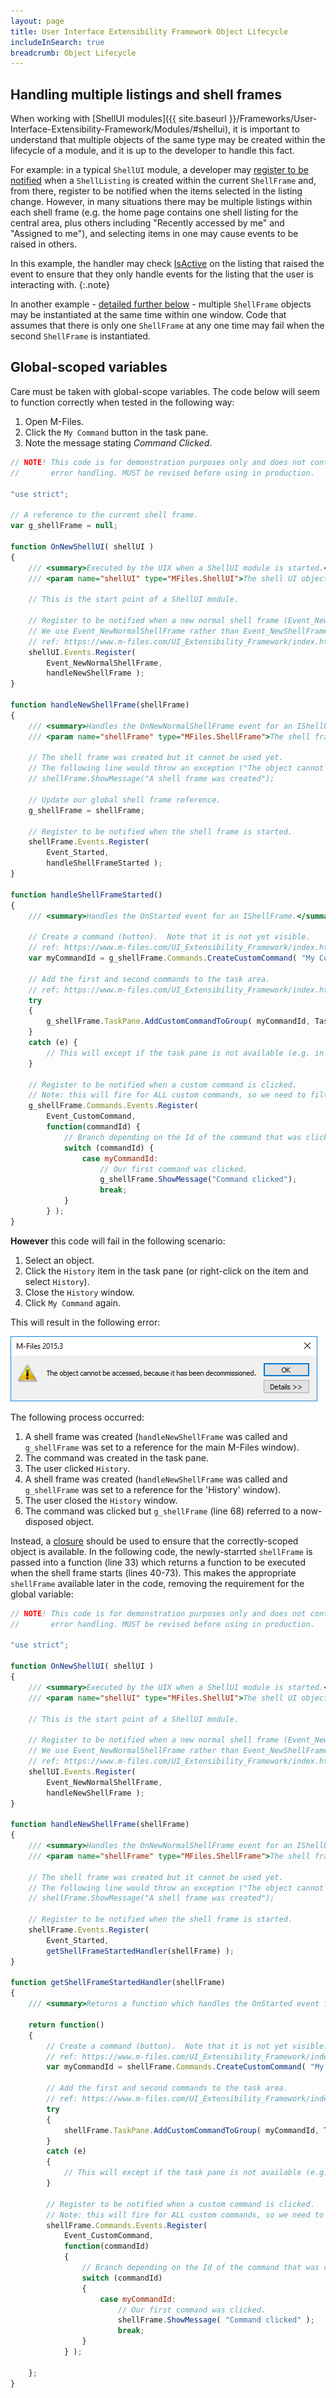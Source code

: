 ```yaml
---
layout: page
title: User Interface Extensibility Framework Object Lifecycle
includeInSearch: true
breadcrumb: Object Lifecycle
---
```


## Handling multiple listings and shell frames

When working with [ShellUI modules]({{ site.baseurl }}/Frameworks/User-Interface-Extensibility-Framework/Modules/#shellui), it is important to understand that multiple objects of the same type may be created within the lifecycle of a module, and it is up to the developer to handle this fact.

For example: in a typical `ShellUI` module,  a developer may [register to be notified](../Event-Registration-And-Entry-Points/) when a `ShellListing` is created within the current `ShellFrame` and, from there, register to be notified when the items selected in the listing change.  However, in many situations there may be multiple listings within each shell frame (e.g. the home page contains one shell listing for the central area, plus others including "Recently accessed by me" and "Assigned to me"), and selecting items in one may cause events to be raised in others.

In this example, the handler may check <a href="https://www.m-files.com/UI_Extensibility_Framework/index.html#MFClientScript~IShellListing~IsActive.html">IsActive</a> on the listing that raised the event to ensure that they only handle events for the listing that the user is interacting with.
{:.note}

In another example - [detailed further below](#global-scoped-variables) - multiple `ShellFrame` objects may be instantiated at the same time within one window.  Code that assumes that there is only one `ShellFrame` at any one time may fail when the second `ShellFrame` is instantiated.


## Global-scoped variables

Care must be taken with global-scope variables.  The code below will seem to function correctly when tested in the following way:

1. Open M-Files.
2. Click the `My Command` button in the task pane.
3. Note the message stating *Command Clicked*.

```javascript
// NOTE! This code is for demonstration purposes only and does not contain any kind of
// 		 error handling. MUST be revised before using in production.

"use strict";

// A reference to the current shell frame.
var g_shellFrame = null;

function OnNewShellUI( shellUI )
{
	/// <summary>Executed by the UIX when a ShellUI module is started.</summary>
	/// <param name="shellUI" type="MFiles.ShellUI">The shell UI object which was created.</param>
 
	// This is the start point of a ShellUI module.
	
	// Register to be notified when a new normal shell frame (Event_NewNormalShellFrame) is created.
	// We use Event_NewNormalShellFrame rather than Event_NewShellFrame as this won't fire for history (etc.) dialogs.
	// ref: https://www.m-files.com/UI_Extensibility_Framework/index.html#Event_NewNormalShellFrame.html
	shellUI.Events.Register(
		Event_NewNormalShellFrame,
		handleNewShellFrame );
}
 
function handleNewShellFrame(shellFrame)
{
	/// <summary>Handles the OnNewNormalShellFrame event for an IShellUI.</summary>
	/// <param name="shellFrame" type="MFiles.ShellFrame">The shell frame object which was created.</param>
 
	// The shell frame was created but it cannot be used yet.
	// The following line would throw an exception ("The object cannot be accessed, because it is not ready."):
	// shellFrame.ShowMessage("A shell frame was created");

	// Update our global shell frame reference.
	g_shellFrame = shellFrame;
 
	// Register to be notified when the shell frame is started.
	shellFrame.Events.Register(
		Event_Started,
		handleShellFrameStarted );
}
 
function handleShellFrameStarted()
{
	/// <summary>Handles the OnStarted event for an IShellFrame.</summary>

	// Create a command (button).  Note that it is not yet visible.
	// ref: https://www.m-files.com/UI_Extensibility_Framework/index.html#MFClientScript~ICommands~CreateCustomCommand.html
	var myCommandId = g_shellFrame.Commands.CreateCustomCommand( "My Command" );

	// Add the first and second commands to the task area.
	// ref: https://www.m-files.com/UI_Extensibility_Framework/index.html#MFClientScript~ITaskPane~AddCustomCommandToGroup.html
	try
	{
		g_shellFrame.TaskPane.AddCustomCommandToGroup( myCommandId, TaskPaneGroup_Main, 1 );
	}
	catch (e) {
		// This will except if the task pane is not available (e.g. in a History view).
	}

	// Register to be notified when a custom command is clicked.
	// Note: this will fire for ALL custom commands, so we need to filter out others.
	g_shellFrame.Commands.Events.Register(
		Event_CustomCommand,
		function(commandId) {
			// Branch depending on the Id of the command that was clicked.
			switch (commandId) {
				case myCommandId:
					// Our first command was clicked.
					g_shellFrame.ShowMessage("Command clicked");
					break;
			}
		} );
}
```

**However** this code will fail in the following scenario:

1. Select an object.
2. Click the `History` item in the task pane (or right-click on the item and select `History`).
3. Close the `History` window.
4. Click `My Command` again.

This will result in the following error:

![Exception being shown due to disposed object](exception.png)

The following process occurred:

1. A shell frame was created (`handleNewShellFrame` was called and `g_shellFrame` was set to a reference for the main M-Files window).
2. The command was created in the task pane.
3. The user clicked `History`.
4. A shell frame was created (`handleNewShellFrame` was called and `g_shellFrame` was set to a reference for the 'History' window).
5. The user closed the `History` window.
6. The command was clicked but `g_shellFrame` (line 68) referred to a now-disposed object.

Instead, a [closure](https://developer.mozilla.org/en-US/docs/Web/JavaScript/Closures) should be used to ensure that the correctly-scoped object is available.  In the following code, the newly-starrted `shellFrame` is passed into a function (line 33) which returns a function to be executed when the shell frame starts (lines 40-73).  This makes the appropriate `shellFrame` available later in the code, removing the requirement for the global variable:

```javascript
// NOTE! This code is for demonstration purposes only and does not contain any kind of
// 		 error handling. MUST be revised before using in production.

"use strict";

function OnNewShellUI( shellUI )
{
	/// <summary>Executed by the UIX when a ShellUI module is started.</summary>
	/// <param name="shellUI" type="MFiles.ShellUI">The shell UI object which was created.</param>
 
	// This is the start point of a ShellUI module.
	
	// Register to be notified when a new normal shell frame (Event_NewNormalShellFrame) is created.
	// We use Event_NewNormalShellFrame rather than Event_NewShellFrame as this won't fire for history (etc.) dialogs.
	// ref: https://www.m-files.com/UI_Extensibility_Framework/index.html#Event_NewNormalShellFrame.html
	shellUI.Events.Register(
		Event_NewNormalShellFrame,
		handleNewShellFrame );
}
 
function handleNewShellFrame(shellFrame)
{
	/// <summary>Handles the OnNewNormalShellFrame event for an IShellUI.</summary>
	/// <param name="shellFrame" type="MFiles.ShellFrame">The shell frame object which was created.</param>
 
	// The shell frame was created but it cannot be used yet.
	// The following line would throw an exception ("The object cannot be accessed, because it is not ready."):
	// shellFrame.ShowMessage("A shell frame was created");
 
	// Register to be notified when the shell frame is started.
	shellFrame.Events.Register(
		Event_Started,
		getShellFrameStartedHandler(shellFrame) );
}
 
function getShellFrameStartedHandler(shellFrame)
{
	/// <summary>Returns a function which handles the OnStarted event for an IShellFrame.</summary>

	return function()
	{
		// Create a command (button).  Note that it is not yet visible.
		// ref: https://www.m-files.com/UI_Extensibility_Framework/index.html#MFClientScript~ICommands~CreateCustomCommand.html
		var myCommandId = shellFrame.Commands.CreateCustomCommand( "My Command" );

		// Add the first and second commands to the task area.
		// ref: https://www.m-files.com/UI_Extensibility_Framework/index.html#MFClientScript~ITaskPane~AddCustomCommandToGroup.html
		try
		{
			shellFrame.TaskPane.AddCustomCommandToGroup( myCommandId, TaskPaneGroup_Main, 1 );
		}
		catch (e)
		{
			// This will except if the task pane is not available (e.g. in a History view).
		}

		// Register to be notified when a custom command is clicked.
		// Note: this will fire for ALL custom commands, so we need to filter out others.
		shellFrame.Commands.Events.Register(
			Event_CustomCommand,
			function(commandId)
			{
				// Branch depending on the Id of the command that was clicked.
				switch (commandId)
				{
					case myCommandId:
						// Our first command was clicked.
						shellFrame.ShowMessage( "Command clicked" );
						break;
				}
			} );

	};
}
```